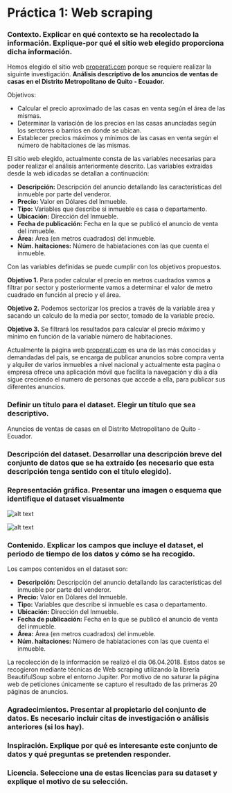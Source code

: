 # Práctica 1: Web scraping

### Contexto. Explicar en qué contexto se ha recolectado la información. Explique-por qué el sitio web elegido proporciona dicha información.

Hemos elegido el sitio web [properati.com](https://www.properati.com.ec/) porque se requiere realizar la siguinte investigación.
__Análisis descriptivo de los anuncios de ventas de casas en el Distrito Metropolitano de Quito - Ecuador.__

Objetivos:
- Calcular el precio aproximado de las casas en venta según el área de las mismas.
- Determinar la variación de los precios en las casas anunciadas según los serctores o barrios en donde se ubican.
- Establecer precios máximos y mínimos de las casas en venta según el número de habitaciones de las mismas.

El sitio web elegido, actualmente consta de las variables necesarias para poder realizar el análisis anteriormente descrito. Las variables extraídas desde la web idicadas se detallan a continuación:

- __Descripción:__ Descripción del anuncio detallando las características del inmueble por parte del venderor.
- __Precio:__ Valor en Dólares del Inmueble.
- __Tipo:__ Variables que describe si inmueble es casa o departamento.
- __Ubicación:__ Dirección del Inmueble.
- __Fecha de publicación:__ Fecha en la que se publicó el anuncio de venta del inmueble.
- __Área:__ Área (en metros cuadrados) del inmueble.
- __Núm. haitaciones:__ Número de habiataciones con las que cuenta el inmueble.

Con las variables definidas se puede cumplir con los objetivos propuestos.

__Objetivo 1.__ Para poder calcular el precio en metros cuadrados vamos a filtrar por sector y posteriormente vamos a determinar el valor de metro cuadrado en función al precio y el área.

__Objetivo 2.__ Podemos sectorizar los precios a través de la variable área y sacando un calculo de la media por sector, tomado de la variable precio.

__Objetivo 3.__ Se filtrará los resultados para calcular el precio máximo y mínimo en función de la variable número de habitaciones.

Actualmente la página web [properati.com](https://www.properati.com.ec/) es una de las más conocidas y demandadas  del país, se encarga de publicar anuncios sobre compra venta y alquiler de varios inmuebles a nivel nacional y actualmente esta pagina o empresa ofrece una aplicación móvil que facilita la navegación y día a día sigue creciendo el numero de personas que accede a ella, para publicar sus diferentes anuncios.

### Definir un título para el dataset. Elegir un título que sea descriptivo.

 Anuncios de ventas de casas en el Distrito Metropolitano de Quito - Ecuador.

### Descripción del dataset. Desarrollar una descripción breve del conjunto de datos que se ha extraído (es necesario que esta descripción tenga sentido con el título elegido).

### Representación gráfica. Presentar una imagen o esquema que identifique el dataset visualmente

![alt text](https://github.com/difercast/web_scraping/blob/master/images/properati.png?raw=true "Anuncio Properati")

![alt text](https://github.com/difercast/web_scraping/blob/master/images/estadisticas.png?raw=true "Estadísticas de los anuncios")

### Contenido. Explicar los campos que incluye el dataset, el periodo de tiempo de los datos y cómo se ha recogido.

Los campos contenidos en el dataset son:
- __Descripción:__ Descripción del anuncio detallando las características del inmueble por parte del venderor.
- __Precio:__ Valor en Dólares del Inmueble.
- __Tipo:__ Variables que describe si inmueble es casa o departamento.
- __Ubicación:__ Dirección del Inmueble.
- __Fecha de publicación:__ Fecha en la que se publicó el anuncio de venta del inmueble.
- __Área:__ Área (en metros cuadrados) del inmueble.
- __Núm. haitaciones:__ Número de habiataciones con las que cuenta el inmueble.

La recolección de la información se realizó el día 06.04.2018. Estos datos se recogieron mediante técnicas de Web scraping utilizando la librería BeautifulSoup sobre el entorno Jupiter.
Por motivo de no saturar la página web de peticiones únicamente se capturo el resultado de las primeras 20 páginas de anuncios.

###  Agradecimientos. Presentar al propietario del conjunto de datos. Es necesario incluir citas de investigación o análisis anteriores (si los hay).


### Inspiración. Explique por qué es interesante este conjunto de datos y qué preguntas se pretenden responder.

### Licencia. Seleccione una de estas licencias para su dataset y explique el motivo de su selección.
